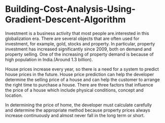 # Building-Cost-Analysis-Using-Gradient-Descent-Algorithm
Investment is a business activity that most people are.interested in this globalization era. There are several objects that are often used for investment, for example, gold, stocks and property. In particular, property investment has increased significantly since 2009, both on demand and property selling. One of the increasing of property demand is because of
high population in India.(Around 1.3 billion).

House prices increase every year, so there is a need for a system to predict house prices in the future. House price prediction can help the developer determine the selling price of a house and can help the customer to arrange the right time to purchase a house. There are three factors that influence the price of a house which include physical conditions, concept and location.	

In determining the price of home, the developer must calculate carefully and determine the appropriate method because property prices always increase continuously and almost never fall in the long term or short.

